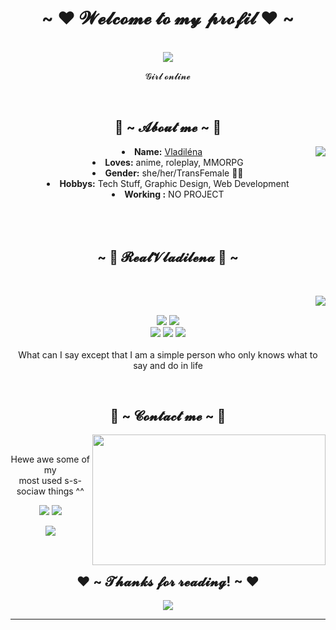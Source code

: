 <body>
  <center>
<h1 align="center">~ ❤ 𝓦𝓮𝓵𝓬𝓸𝓶𝓮 𝓽𝓸 𝓶𝔂 𝓹𝓻𝓸𝓯𝓲𝓵 ❤ ~</h1>
<br>
<div align="center">
<!-- <a href="https://discord.com/users/202740603790819328" > -->
  <a href="https://discord.gg/BjuQzJN7j9" >
   <img src="https://github-profile-summary-cards.vercel.app/api/cards/profile-details?username=RealVladilena&theme=vue"  />
  </a>
  <br>
  <p>𝓖𝓲𝓻𝓵 𝓸𝓷𝓵𝓲𝓷𝓮</p>
</div>
 <br>
    <div align="center">
<!-- <img src="https://i.imgur.com/jx17oHT.gif"> -->
      </div>
<div>
<h2 align="center"> 🔑 ~ 𝓐𝓫𝓸𝓾𝓽 𝓶𝓮 ~ 🔑 </h2>
  <div align="center">
<img src="https://c.tenor.com/Xg2upfJoquYAAAAC/eighty-six-embarrassed.gif?width=19&height=62" align="right">
  </div>
<li>
 <b>Name:</b> <a href='https://github.com/RealVladilena' target=_blank>Vladiléna</a></li>
<li>
<b>Loves:</b> anime, roleplay, MMORPG
</li>
<li>
<b>Gender:</b> she/her/TransFemale 🏳️‍⚧️
</li>
<li>
<b>Hobbys:</b> Tech Stuff, Graphic Design, Web Development
</li>
<li>
<b>Working :</b> NO PROJECT
</li>
<br><br><br>
</div>
<div>
<h2 align="center">            ~ 📇 𝓡𝓮𝓪𝓵𝓥𝓵𝓪𝓭𝓲𝓵𝓮𝓷𝓪 📇 ~</h2>
 <br>
<p>
  <div align="center">
<img src="https://c.tenor.com/3Do_M6ytrEEAAAAC/eighty-six-lena.gif" align="right">
  </div>
</div>
<div>
  <br>
<p align="center"><img src="https://img.shields.io/badge/LUA-00AFF0?style=for-the-badge&logo=lua&logoColor=white"/> <img src="https://img.shields.io/badge/html5%20-%23E34F26.svg?&style=for-the-badge&logo=html5&logoColor=white"/><br>
 <img src="https://img.shields.io/badge/node.js%20-%2343853D.svg?&style=for-the-badge&logo=node.js&logoColor=white"/> <img src="https://img.shields.io/badge/javascript%20-%23323330.svg?&style=for-the-badge&logo=javascript&logoColor=%23F7DF1E"/> <img src="https://img.shields.io/badge/git%20-%23F05033.svg?&style=for-the-badge&logo=git&logoColor=white"/> <br><br>
What can I say except that I am a simple person who only knows what to say and do in life
</p>
<br>
<h2 align="center">           📝 ~ 𝓒𝓸𝓷𝓽𝓪𝓬𝓽 𝓶𝓮 ~ 📝</h2>
  <div align="center">
<img src="https://cdn.discordapp.com/attachments/893941248363221024/1006294310406324375/Azur_Lane_-_Episode_2_-_Zuikaku_Charges_Blade.giff" align="right" width="373.5px" height="208.5px">
  </div>
<br>
<p align="center">Hewe awe some of my <br>
most used s-s-sociaw things ^^</p>
<p align="center"><a href="https://twitter.com/" target="_blank"><img src="https://img.shields.io/badge/NON DISPO%20-%231DA1F2.svg?&style=for-the-badge&logo=Twitter&logoColor=white"/></a> <a href="https://discord.me/RealVladiléna ❤" target="_blank"><img src="https://img.shields.io/badge/RealVladiléna ❤#8051%20-%237289DA.svg?&style=for-the-badge&logo=discord&logoColor=white"/></a></p>
<p align="center"><a href="https://twitch.tv/realvladilena" target="_blank"><img src="https://img.shields.io/badge/RealVladilena%20-%239146FF.svg?&style=for-the-badge&logo=Twitch&logoColor=white"/></a></p>
</div>
<br>
<div>
<h2 align="center">❤ ~ 𝓣𝓱𝓪𝓷𝓴𝓼 𝓯𝓸𝓻 𝓻𝓮𝓪𝓭𝓲𝓷𝓰! ~ ❤</h2>
<div align="center">
<img src="https://cdn.discordapp.com/attachments/893941248363221024/1006294224112713909/1096960.png">
</div>
<hr>
</div>
</div>
    </center>
</body>
